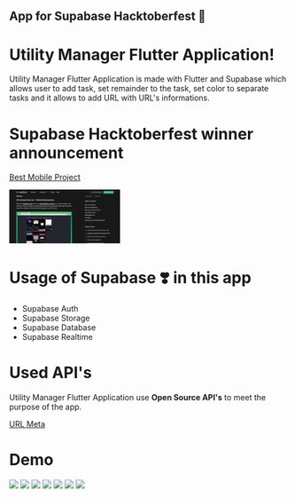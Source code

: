 ## App for Supabase Hacktoberfest 🚀

# Utility Manager Flutter Application!

Utility Manager Flutter Application is made with Flutter and Supabase which allows user to add task, set remainder to the task, set color to separate tasks and it allows to add URL with URL's informations.  

# Supabase Hacktoberfest winner announcement

[Best Mobile Project](https://supabase.io/blog/2021/10/14/hacktoberfest-hackathon-winners-2021)

<img src="readme-assets/Winner.png" width="200">

# Usage of Supabase ❣️ in this app

- Supabase Auth
- Supabase Storage
- Supabase Database
- Supabase Realtime

# Used API's

Utility Manager Flutter Application use **Open Source API's** to meet the purpose of the app.

[URL Meta](https://urlmeta.org/)

# Demo

<img src="readme-assets/auth.gif" width="1909"> <img src="readme-assets/magic_link.gif" width="200">  <img src="readme-assets/home_screen.gif" width="200">  <img src="readme-assets/add_task.gif" width="200"> <img src="readme-assets/delte_task.gif" width="200">  <img src="readme-assets/add_url.gif" width="200"> <img src="readme-assets/search_url.gif" width="200">   
